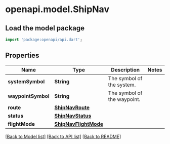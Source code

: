 # openapi.model.ShipNav

## Load the model package
```dart
import 'package:openapi/api.dart';
```

## Properties
Name | Type | Description | Notes
------------ | ------------- | ------------- | -------------
**systemSymbol** | **String** | The symbol of the system. | 
**waypointSymbol** | **String** | The symbol of the waypoint. | 
**route** | [**ShipNavRoute**](ShipNavRoute.md) |  | 
**status** | [**ShipNavStatus**](ShipNavStatus.md) |  | 
**flightMode** | [**ShipNavFlightMode**](ShipNavFlightMode.md) |  | 

[[Back to Model list]](../README.md#documentation-for-models) [[Back to API list]](../README.md#documentation-for-api-endpoints) [[Back to README]](../README.md)


